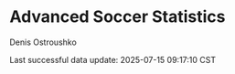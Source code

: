 # Advanced Soccer Statistics
Denis Ostroushko

<!-- gfm -->

Last successful data update: 2025-07-15 09:17:10 CST
